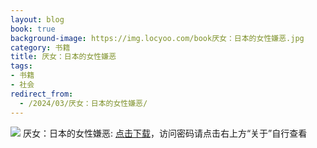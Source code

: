```yaml
---
layout: blog
book: true
background-image: https://img.locyoo.com/book厌女：日本的女性嫌恶.jpg
category: 书籍
title: 厌女：日本的女性嫌恶
tags:
- 书籍
- 社会
redirect_from:
  - /2024/03/厌女：日本的女性嫌恶/
---
```

![](https://img.locyoo.com/book厌女：日本的女性嫌恶.jpg)
厌女：日本的女性嫌恶: <a name = "ref1" href="https://url18.ctfile.com/f/50983618-1439916517-68ed0c?p=3619">点击下载</a>，访问密码请点击右上方“关于”自行查看